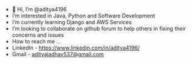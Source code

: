 - 👋 Hi, I’m @aditya4196
-  I’m interested in Java, Python and Software Development
-  I’m currently learning Django and AWS Services
-  I’m looking to collaborate on github forum to help others in fixing their concerns and issues
-  How to reach me ...
-    LinkedIn - https://www.linkedin.com/in/aditya4196/
-    Gmail - adityajadhav537@gmail.com

<!---
aditya4196/aditya4196 is a ✨ special ✨ repository because its `README.md` (this file) appears on your GitHub profile.
You can click the Preview link to take a look at your changes.
--->
